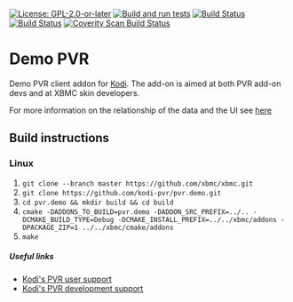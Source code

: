 [![License: GPL-2.0-or-later](https://img.shields.io/badge/License-GPL%20v2+-blue.svg)](LICENSE.md)
[![Build and run 
tests](https://github.com/kodi-pvr/pvr.demo/actions/workflows/build.yml/badge.svg?branch=Omega)](https://github.com/kodi-pvr/pvr.demo/actions/workflows/build.yml)
[![Build Status](https://dev.azure.com/teamkodi/kodi-pvr/_apis/build/status/kodi-pvr.pvr.demo?branchName=Omega)](https://dev.azure.com/teamkodi/kodi-pvr/_build/latest?definitionId=56&branchName=Omega)
[![Build Status](https://jenkins.kodi.tv/view/Addons/job/kodi-pvr/job/pvr.demo/job/Omega/badge/icon)](https://jenkins.kodi.tv/blue/organizations/jenkins/kodi-pvr%2Fpvr.demo/branches/)
[![Coverity Scan Build Status](https://scan.coverity.com/projects/5120/badge.svg)](https://scan.coverity.com/projects/5120)

# Demo PVR
Demo PVR client addon for [Kodi](https://kodi.tv). The add-on is aimed at both PVR add-on devs and at XBMC skin developers.

For more information on the relationship of the data and the UI see [here](pvr.demo/README.md)

## Build instructions

### Linux

1. `git clone --branch master https://github.com/xbmc/xbmc.git`
2. `git clone https://github.com/kodi-pvr/pvr.demo.git`
3. `cd pvr.demo && mkdir build && cd build`
4. `cmake -DADDONS_TO_BUILD=pvr.demo -DADDON_SRC_PREFIX=../.. -DCMAKE_BUILD_TYPE=Debug -DCMAKE_INSTALL_PREFIX=../../xbmc/addons -DPACKAGE_ZIP=1 ../../xbmc/cmake/addons`
5. `make`

##### Useful links

* [Kodi's PVR user support](https://forum.kodi.tv/forumdisplay.php?fid=167)
* [Kodi's PVR development support](https://forum.kodi.tv/forumdisplay.php?fid=136)
